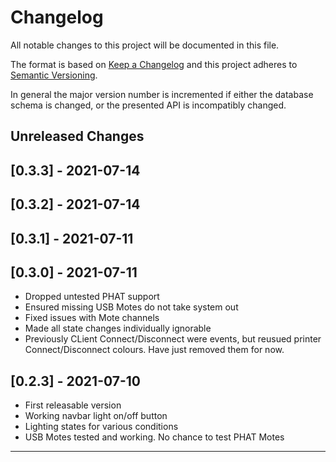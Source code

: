 # Changelog

All notable changes to this project will be documented in this file.

The format is based on [Keep a Changelog](http://keepachangelog.com/en/1.0.0/)
and this project adheres to [Semantic Versioning](http://semver.org/spec/v2.0.0.html).

In general the major version number is incremented if either the database schema is changed,
or the presented API is incompatibly changed.


Unreleased Changes
------------------

<!-- insertion marker -->
[0.3.3] - 2021-07-14
--------------------
[0.3.2] - 2021-07-14
--------------------
[0.3.1] - 2021-07-11
--------------------
[0.3.0] - 2021-07-11
--------------------
- Dropped untested PHAT support
- Ensured missing USB Motes do not take system out
- Fixed issues with Mote channels
- Made all state changes individually ignorable
- Previously CLient Connect/Disconnect were events, but reusued printer
  Connect/Disconnect colours.  Have just removed them for now.


[0.2.3] - 2021-07-10
--------------------
- First releasable version
- Working navbar light on/off button
- Lighting states for various conditions
- USB Motes tested and working.  No chance to test PHAT Motes

----

